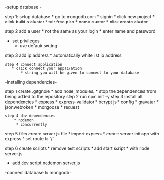 
-setup database -

step 1:  setup database
    * go to mongodb.com 
    * signin 
    * click new project 
        * click build a cluster 
            * teir free plan
            * name cluster
           *  click create cluster 

step 2 add a user 
    * not the same as your login
    * enter name and password
   * set privileges
        * use default setting
    
step 3 add ip address 
    * automatically white list ip address 

    step 4 connect application 
       * click connect your application
           * string you will be given to connect to your database


-installing dependencies-

step 1 create .gitgnore 
    * add node_modules/
        * stop the dependencies from being added to the repository 
step 2 run npm init -y
step 3 install all dependencies
    * express
    * express-validator
    * bcrypt js
    * config
    * gravatar 
    * jsonwebtoken
    * mongoose 
    * request

    step 4 dev dependencies
        * nodemon
         * concurrently

step 5 files 
create server.js file 
    * import express
    * create server  init app with express
     * set route to '/'

step 6 create scripts
    * remove test scripts 
    * add start script 
        * with node server.js 
   * add dev script nodemon server.js

-connect database to mongodb-







    



